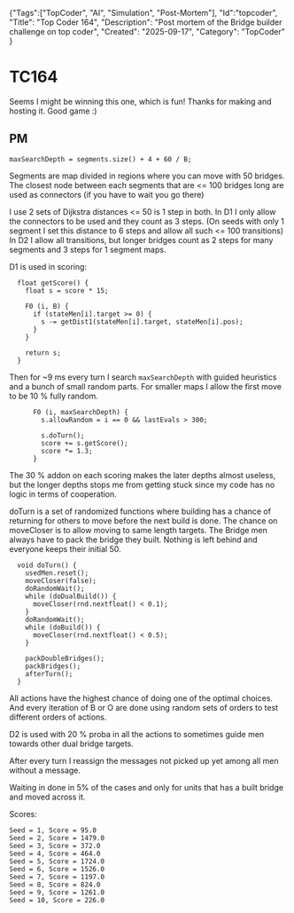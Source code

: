 {"Tags":["TopCoder", "AI", "Simulation", "Post-Mortem"], "Id":"topcoder", "Title": "Top Coder 164", "Description": "Post mortem of the Bridge builder challenge on top coder", "Created": "2025-09-17", "Category": "TopCoder" }
# TC164

Seems I might be winning this one, which is fun! Thanks for making and hosting it. Good game :)

## PM 
```
maxSearchDepth = segments.size() + 4 + 60 / B;
```

Segments are map divided in regions where you can move with 50 bridges. 
The closest node between each segments that are <= 100 bridges long are used as connectors (if you have to wait you go there)

I use 2 sets of Dijkstra distances <= 50 is 1 step in both. In D1 I only allow the connectors to be used and they count as 3 steps. (On seeds with only 1 segment I set this distance to 6 steps and allow all such <= 100 transitions)
In D2 I allow all transitions, but longer bridges count as 2 steps for many segments and 3 steps for 1 segment maps.

D1 is used in scoring: 
```
  float getScore() {
    float s = score * 15;

    F0 (i, B) {
      if (stateMen[i].target >= 0) {
        s -= getDist1(stateMen[i].target, stateMen[i].pos);
      }
    }

    return s;
  }
```

Then for ~9 ms every turn I search `maxSearchDepth` with guided heuristics and a bunch of small random parts. For smaller maps I allow the first move to be 10 % fully random.
```
      F0 (i, maxSearchDepth) {
        s.allowRandom = i == 0 && lastEvals > 300;

        s.doTurn();
        score += s.getScore();
        score *= 1.3;
      }
```
The 30 % addon on each scoring makes the later depths almost useless, but the longer depths stops me from getting stuck since my code has no logic in terms of cooperation.

doTurn is a set of randomized functions where building has a chance of returning for others to move before the next build is done. The chance on moveCloser is to allow moving to same length targets.
The Bridge men always have to pack the bridge they built. Nothing is left behind and everyone keeps their initial 50.
```
  void doTurn() {
    usedMen.reset();
    moveCloser(false);
    doRandomWait();
    while (doDualBuild()) {
      moveCloser(rnd.nextfloat() < 0.1);
    }
    doRandomWait();
    while (doBuild()) {
      moveCloser(rnd.nextfloat() < 0.5);
    }

    packDoubleBridges();
    packBridges();
    afterTurn();
  }
```

All actions have the highest chance of doing one of the optimal choices. And every iteration of B or O are done using random sets of orders to test different orders of actions.

D2 is used with 20 % proba in all the actions to sometimes guide men towards other dual bridge targets. 

After every turn I reassign the messages not picked up yet among all men without a message.

Waiting in done in 5% of the cases and only for units that has a built bridge and moved across it.

Scores:

```
Seed = 1, Score = 95.0
Seed = 2, Score = 1479.0
Seed = 3, Score = 372.0
Seed = 4, Score = 464.0
Seed = 5, Score = 1724.0
Seed = 6, Score = 1526.0
Seed = 7, Score = 1197.0
Seed = 8, Score = 824.0
Seed = 9, Score = 1261.0
Seed = 10, Score = 226.0
```

